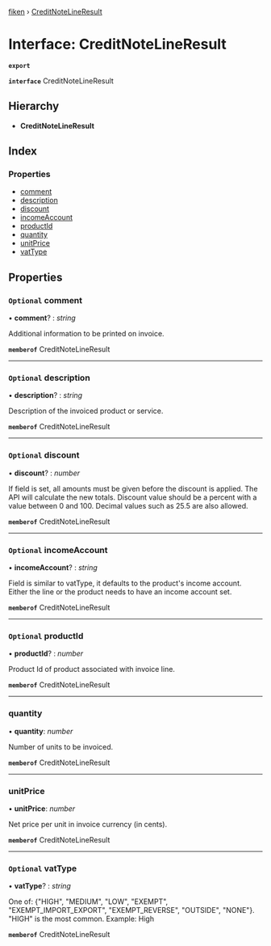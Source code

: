 [fiken](../README.md) › [CreditNoteLineResult](creditnotelineresult.md)

# Interface: CreditNoteLineResult

**`export`** 

**`interface`** CreditNoteLineResult

## Hierarchy

* **CreditNoteLineResult**

## Index

### Properties

* [comment](creditnotelineresult.md#optional-comment)
* [description](creditnotelineresult.md#optional-description)
* [discount](creditnotelineresult.md#optional-discount)
* [incomeAccount](creditnotelineresult.md#optional-incomeaccount)
* [productId](creditnotelineresult.md#optional-productid)
* [quantity](creditnotelineresult.md#quantity)
* [unitPrice](creditnotelineresult.md#unitprice)
* [vatType](creditnotelineresult.md#optional-vattype)

## Properties

### `Optional` comment

• **comment**? : *string*

Additional information to be printed on invoice.

**`memberof`** CreditNoteLineResult

___

### `Optional` description

• **description**? : *string*

Description of the invoiced product or service.

**`memberof`** CreditNoteLineResult

___

### `Optional` discount

• **discount**? : *number*

If field is set, all amounts must be given before the discount is applied. The API will calculate the new totals. Discount value should be a percent with a value between 0 and 100. Decimal values such as 25.5 are also allowed.

**`memberof`** CreditNoteLineResult

___

### `Optional` incomeAccount

• **incomeAccount**? : *string*

Field is similar to vatType, it defaults to the product's income account. Either the line or the product needs to have an income account set.

**`memberof`** CreditNoteLineResult

___

### `Optional` productId

• **productId**? : *number*

Product Id of product associated with invoice line.

**`memberof`** CreditNoteLineResult

___

###  quantity

• **quantity**: *number*

Number of units to be invoiced.

**`memberof`** CreditNoteLineResult

___

###  unitPrice

• **unitPrice**: *number*

Net price per unit in invoice currency (in cents).

**`memberof`** CreditNoteLineResult

___

### `Optional` vatType

• **vatType**? : *string*

One of: {"HIGH", "MEDIUM", "LOW", "EXEMPT", "EXEMPT_IMPORT_EXPORT", "EXEMPT_REVERSE", "OUTSIDE", "NONE"}. "HIGH" is the most common.
Example: High

**`memberof`** CreditNoteLineResult
